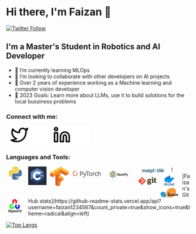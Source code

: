 # Hi there, I'm Faizan 👋 

[![Twitter Follow](https://img.shields.io/twitter/follow/faizan?color=1DA1F2&logo=twitter&style=for-the-badge)](https://twitter.com/EngrFaizan786)

## I'm a Master's Student in Robotics and AI Developer

- 🌱 I’m currently learning MLOps
- 👯 I’m looking to collaborate with other developers on AI projects
- 🌱 Over 2 years of experience working as a Machine learning and computer vision developer
- 🥅 2023 Goals: Learn more about LLMs, use it to build solutions for the local bussiness problems

### Connect with me:

&nbsp;&nbsp;
[![website](./img/twitter-light.svg)](https://twitter.com/EngrFaizan786#gh-light-mode-only)
[![website](./img/twitter-dark.svg)](https://twitter.com/EngrFaizan786#gh-dark-mode-only)
&nbsp;&nbsp;
[![website](./img/linkedin-light.svg)](https://www.linkedin.com/in/muhammad-faizan-artificial-intelligence/#gh-light-mode-only)
[![website](./img/linkedin-dark.svg)](https://www.linkedin.com/in/muhammad-faizan-artificial-intelligence/#gh-dark-mode-only)

### Languages and Tools:

<img align="left" alt="Python" width= "50px" src="img/python.png" style="padding-right:10px;" />
<img align="left" alt="C++" width="50px" src="img/c++.png" style="padding-right:10px;" />
<img align="left" alt="TensorFlow" width="50px" src="img/tf.png" style="padding-right:10px;" />
<img align="left" alt="Pytorch" width="80px" src="img/torch.png" style="padding-right:10px;" />
<img align="left" alt="numpy" width="80px" src="img/numpy.png" style="padding-right:10px;" />
<img align="left" alt="matplotlib" width="80px" src="img/matplotlib.png" style="padding-right:10px;" />
<img align="left" alt="git" width="50px" src="img/git.png" style="padding-right:10px;" />
<img align="left" alt="docker" width="50px" src="img/docker.png" style="padding-right:10px;" />
<img align="left" alt="Sklearn" width="50px" src="img/sklearn.png" style="padding-right:10px;" />
<img align="left" alt="opencv" width="50px" src="img/cv.png" style="padding-right:10px;" />
![Faizan's GitHub stats](https://github-readme-stats.vercel.app/api?username=faizan1234567&count_private=true&show_icons=true&theme=radical&align=left)

[![Top Langs](https://github-readme-stats.vercel.app/api/top-langs/?username=faizan1234567&hide_progress=true)](https://github.com/anuraghazra/github-readme-stats)

<!-- (https://github.com/anuraghazra/github-readme-stats)
![Faizan's GitHub stats](https://github-readme-stats.vercel.app/api?username=faizan1234567&count_private=true)
![Faizan's GitHub stats](https://github-readme-stats.vercel.app/api?username=faizan1234567&show_icons=true)
![Faizan's GitHub stats](https://github-readme-stats.vercel.app/api?username=faizan1234567&show_icons=true&theme=radical) -->
<!-- ![Anurag's GitHub stats](https://github-readme-stats.vercel.app/api?username=anuraghazra&hide=contribs,prs) -->
